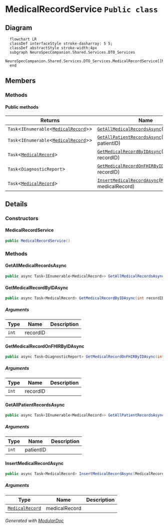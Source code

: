 # MedicalRecordService `Public class`

## Diagram
```mermaid
  flowchart LR
  classDef interfaceStyle stroke-dasharray: 5 5;
  classDef abstractStyle stroke-width:4px
  subgraph NeuroSpecCompanion.Shared.Services.DTO_Services
  NeuroSpecCompanion.Shared.Services.DTO_Services.MedicalRecordService[[MedicalRecordService]]
  end
```

## Members
### Methods
#### Public  methods
| Returns | Name |
| --- | --- |
| `Task`&lt;`IEnumerable`&lt;[`MedicalRecord`](./neurospecsharedmodelsdto-MedicalRecord)&gt;&gt; | [`GetAllMedicalRecordsAsync`](#getallmedicalrecordsasync)() |
| `Task`&lt;`IEnumerable`&lt;[`MedicalRecord`](./neurospecsharedmodelsdto-MedicalRecord)&gt;&gt; | [`GetAllPatientRecordsAsync`](#getallpatientrecordsasync)(`int` patientID) |
| `Task`&lt;[`MedicalRecord`](./neurospecsharedmodelsdto-MedicalRecord)&gt; | [`GetMedicalRecordByIDAsync`](#getmedicalrecordbyidasync)(`int` recordID) |
| `Task`&lt;`DiagnosticReport`&gt; | [`GetMedicalRecordOnFHIRByIDAsync`](#getmedicalrecordonfhirbyidasync)(`int` recordID) |
| `Task`&lt;[`MedicalRecord`](./neurospecsharedmodelsdto-MedicalRecord)&gt; | [`InsertMedicalRecordAsync`](#insertmedicalrecordasync)([`MedicalRecord`](./neurospecsharedmodelsdto-MedicalRecord) medicalRecord) |

## Details
### Constructors
#### MedicalRecordService
```csharp
public MedicalRecordService()
```

### Methods
#### GetAllMedicalRecordsAsync
```csharp
public async Task<IEnumerable<MedicalRecord>> GetAllMedicalRecordsAsync()
```

#### GetMedicalRecordByIDAsync
```csharp
public async Task<MedicalRecord> GetMedicalRecordByIDAsync(int recordID)
```
##### Arguments
| Type | Name | Description |
| --- | --- | --- |
| `int` | recordID |   |

#### GetMedicalRecordOnFHIRByIDAsync
```csharp
public async Task<DiagnosticReport> GetMedicalRecordOnFHIRByIDAsync(int recordID)
```
##### Arguments
| Type | Name | Description |
| --- | --- | --- |
| `int` | recordID |   |

#### GetAllPatientRecordsAsync
```csharp
public async Task<IEnumerable<MedicalRecord>> GetAllPatientRecordsAsync(int patientID)
```
##### Arguments
| Type | Name | Description |
| --- | --- | --- |
| `int` | patientID |   |

#### InsertMedicalRecordAsync
```csharp
public async Task<MedicalRecord> InsertMedicalRecordAsync(MedicalRecord medicalRecord)
```
##### Arguments
| Type | Name | Description |
| --- | --- | --- |
| [`MedicalRecord`](./neurospecsharedmodelsdto-MedicalRecord) | medicalRecord |   |

*Generated with* [*ModularDoc*](https://github.com/hailstorm75/ModularDoc)
